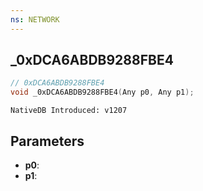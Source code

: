 ```yaml
---
ns: NETWORK
---
```

## _0xDCA6ABDB9288FBE4

```c
// 0xDCA6ABDB9288FBE4
void _0xDCA6ABDB9288FBE4(Any p0, Any p1);
```

```
NativeDB Introduced: v1207
```

## Parameters
* **p0**:
* **p1**:
